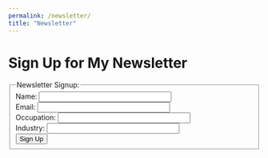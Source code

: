 ```yaml
---
permalink: /newsletter/
title: "Newsletter"
---
```


# Sign Up for My Newsletter

<form id="newsletter-form" action="https://formspree.io/f/xqazjjbz" method="POST">
  <fieldset>
    <legend>Newsletter Signup:</legend>
    Name: <input type="text" name="name" size="30" required><br>
    Email: <input type="email" name="email" size="30" required><br>
    Occupation: 
    <input type="text" name="occupation" id="occupation" size="30" required><br>
    Industry: 
    <input type="text" name="industry" size="30" required><br>
    <button type="submit">Sign Up</button>
  </fieldset>
</form>

<script src="/assets/js/form-handler.js"></script>
